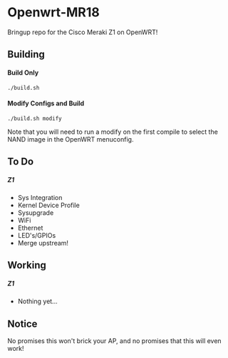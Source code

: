 # Openwrt-MR18

Bringup repo for the Cisco Meraki Z1 on OpenWRT!

Building
-----
#### Build Only
`./build.sh`

#### Modify Configs and Build
`./build.sh modify`

Note that you will need to run a modify on the first compile to select the NAND image in the OpenWRT menuconfig.

To Do
-----
##### Z1
  * Sys Integration
  * Kernel Device Profile
  * Sysupgrade
  * WiFi
  * Ethernet
  * LED's/GPIOs
  * Merge upstream!

Working
-----
##### Z1
  * Nothing yet...

Notice
------
No promises this won't brick your AP, and no promises that this will even work!
